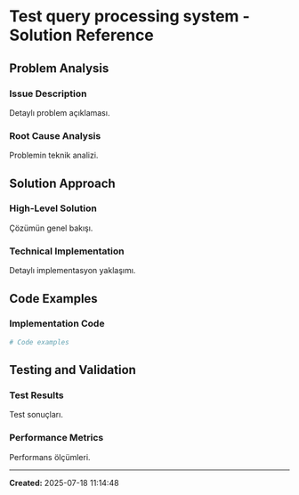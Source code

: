 # Test query processing system - Solution Reference

## Problem Analysis

### Issue Description
Detaylı problem açıklaması.

### Root Cause Analysis
Problemin teknik analizi.

## Solution Approach

### High-Level Solution
Çözümün genel bakışı.

### Technical Implementation
Detaylı implementasyon yaklaşımı.

## Code Examples

### Implementation Code
```python
# Code examples
```

## Testing and Validation

### Test Results
Test sonuçları.

### Performance Metrics
Performans ölçümleri.

---

**Created:** 2025-07-18 11:14:48
